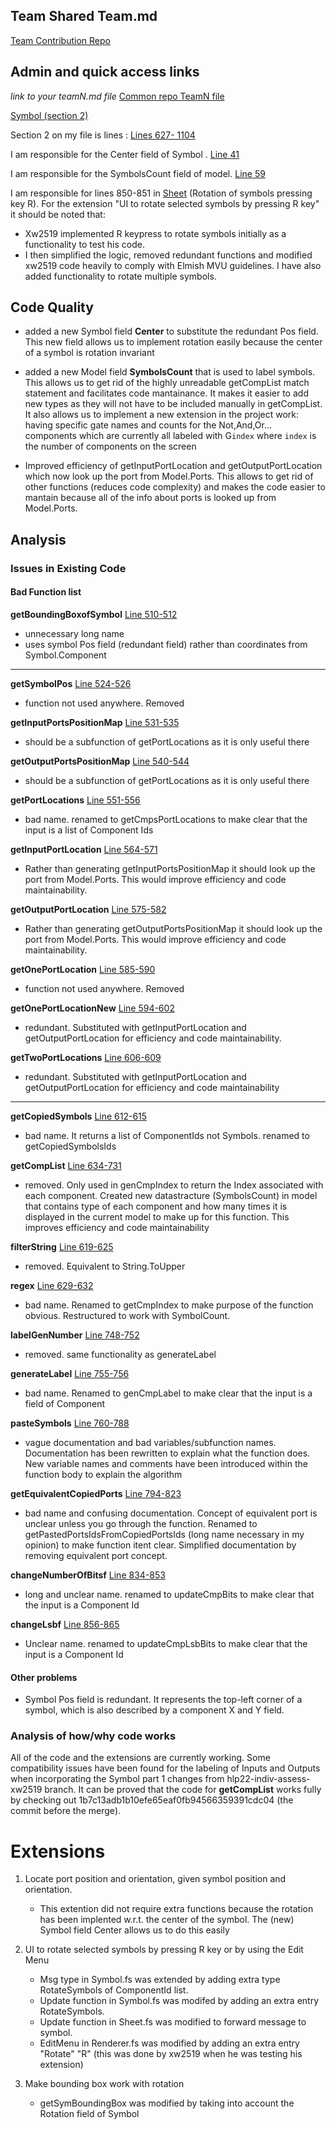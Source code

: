 ## Team Shared Team.md

[Team Contribution Repo](https://github.com/xw2519/HLP-Project-2022-Team-8.git)


## Admin and quick access links

*link to your teamN.md file*
[Common repo TeamN file](https://github.com/xw2519/hlp22docs/blob/main/Team8.md)

[Symbol (section 2)](src/Renderer/DrawBlock/Symbol.fs](https://github.com/xw2519/HLP-Project-2022-Team-8/blob/hlp22-indiv-assess-lg519/src/Renderer/DrawBlock/Symbol.fs))

Section 2 on my file is lines : [Lines 627- 1104](src/Renderer/DrawBlock/Symbol.fs](https://github.com/xw2519/HLP-Project-2022-Team-8/blob/hlp22-indiv-assess-lg519/src/Renderer/DrawBlock/Symbol.fs))

I am responsible for the Center field of Symbol . [Line 41](https://github.com/xw2519/HLP-Project-2022-Team-8/blob/f29ce21fc1e91d86da592cd761a321e8f555150a/src/Renderer/DrawBlock/Symbol.fs#L41)

I am responsible for the SymbolsCount field of model. [Line 59](https://github.com/xw2519/HLP-Project-2022-Team-8/blob/f29ce21fc1e91d86da592cd761a321e8f555150a/src/Renderer/DrawBlock/Symbol.fs#L59)

I am responsible for lines 850-851 in [Sheet]([src/Renderer/DrawBlock/Sheet.fs](https://github.com/xw2519/HLP-Project-2022-Team-8/blob/f29ce21fc1e91d86da592cd761a321e8f555150a/src/Renderer/DrawBlock/Sheet.fs#L851)) (Rotation of symbols pressing key R).
For the extension "UI to rotate selected symbols by pressing R key" it should be noted that:
- Xw2519 implemented R keypress to rotate symbols initially as a functionality to test his code.
- I then simplified the logic, removed redundant functions and modified xw2519 code heavily to comply with Elmish MVU guidelines. I have also added functionality to rotate multiple symbols. 


## Code Quality


- added a new Symbol field **Center** to substitute the redundant Pos field. This new field allows us to implement rotation easily because the center of a symbol is rotation invariant

- added a new Model field **SymbolsCount** that is used to label symbols. This allows us to get rid of the highly unreadable getCompList match statement and facilitates code mantainance. It makes it easier to add new types as they will not have to be included manually in getCompList. It also allows us to implement a new extension in the project work: having specific gate names and counts for the Not,And,Or... components which are currently all labeled with G`index` where `index` is the number of components on the screen
  
- Improved efficiency of getInputPortLocation and getOutputPortLocation which now look up the port from Model.Ports. This allows to get rid of other functions (reduces code complexity) and makes the code easier to mantain because all of the info about ports is looked up from Model.Ports.



## Analysis

### Issues in Existing Code

#### Bad Function list

**getBoundingBoxofSymbol** [Line 510-512](https://github.com/xw2519/HLP-Project-2022-Team-8/blob/cc57081d5213e7f671d90e73de99beebeda5640d/src/Renderer/DrawBlock/Symbol.fs#L511)
- unnecessary long name
- uses symbol Pos field (redundant field) rather than coordinates from Symbol.Component

-------------------------------------------------------------------------------------
**getSymbolPos** [Line 524-526](https://github.com/xw2519/HLP-Project-2022-Team-8/blob/cc57081d5213e7f671d90e73de99beebeda5640d/src/Renderer/DrawBlock/Symbol.fs#L524)
- function not used anywhere. Removed

**getInputPortsPositionMap** [Line 531-535](https://github.com/xw2519/HLP-Project-2022-Team-8/blob/cc57081d5213e7f671d90e73de99beebeda5640d/src/Renderer/DrawBlock/Symbol.fs#L531)
- should be a subfunction of getPortLocations as it is only useful there

**getOutputPortsPositionMap** [Line 540-544](https://github.com/xw2519/HLP-Project-2022-Team-8/blob/cc57081d5213e7f671d90e73de99beebeda5640d/src/Renderer/DrawBlock/Symbol.fs#L540)
- should be a subfunction of getPortLocations as it is only useful there

**getPortLocations** [Line 551-556](https://github.com/xw2519/HLP-Project-2022-Team-8/blob/cc57081d5213e7f671d90e73de99beebeda5640d/src/Renderer/DrawBlock/Symbol.fs#L551)
- bad name. renamed to getCmpsPortLocations to make clear that the input is a list of Component Ids

**getInputPortLocation** [Line 564-571](https://github.com/xw2519/HLP-Project-2022-Team-8/blob/cc57081d5213e7f671d90e73de99beebeda5640d/src/Renderer/DrawBlock/Symbol.fs#L564)
- Rather than generating getInputPortsPositionMap it should look up the port from Model.Ports. This would improve efficiency and code maintainability.

**getOutputPortLocation** [Line 575-582](https://github.com/xw2519/HLP-Project-2022-Team-8/blob/cc57081d5213e7f671d90e73de99beebeda5640d/src/Renderer/DrawBlock/Symbol.fs#L575)
- Rather than generating getOutputPortsPositionMap it should look up the port from Model.Ports. This would improve efficiency and code maintainability.

**getOnePortLocation** [Line 585-590](https://github.com/xw2519/HLP-Project-2022-Team-8/blob/cc57081d5213e7f671d90e73de99beebeda5640d/src/Renderer/DrawBlock/Symbol.fs#L585)
- function not used anywhere. Removed

**getOnePortLocationNew** [Line 594-602](https://github.com/xw2519/HLP-Project-2022-Team-8/blob/cc57081d5213e7f671d90e73de99beebeda5640d/src/Renderer/DrawBlock/Symbol.fs#L594)
- redundant. Substituted with getInputPortLocation and getOutputPortLocation for efficiency and code maintainability.

**getTwoPortLocations** [Line 606-609](https://github.com/xw2519/HLP-Project-2022-Team-8/blob/cc57081d5213e7f671d90e73de99beebeda5640d/src/Renderer/DrawBlock/Symbol.fs#L606)
- redundant. Substituted with getInputPortLocation and getOutputPortLocation for efficiency and code maintainability

---------------------------------------------------------------------------------

**getCopiedSymbols** [Line 612-615](https://github.com/xw2519/HLP-Project-2022-Team-8/blob/cc57081d5213e7f671d90e73de99beebeda5640d/src/Renderer/DrawBlock/Symbol.fs#L612)
- bad name. It returns a list of ComponentIds not Symbols. renamed to getCopiedSymbolsIds

**getCompList** [Line 634-731](https://github.com/xw2519/HLP-Project-2022-Team-8/blob/cc57081d5213e7f671d90e73de99beebeda5640d/src/Renderer/DrawBlock/Symbol.fs#L634)
- removed. Only used in genCmpIndex to return the Index associated 
with each component. Created new datastracture (SymbolsCount) in model that contains type of each component and how many
times it is displayed in the current model to make up for this function. This improves efficiency and code maintainability

**filterString** [Line 619-625](https://github.com/xw2519/HLP-Project-2022-Team-8/blob/cc57081d5213e7f671d90e73de99beebeda5640d/src/Renderer/DrawBlock/Symbol.fs#L619)
- removed. Equivalent to String.ToUpper

**regex** [Line 629-632](https://github.com/xw2519/HLP-Project-2022-Team-8/blob/cc57081d5213e7f671d90e73de99beebeda5640d/src/Renderer/DrawBlock/Symbol.fs#L628)
- bad name. Renamed to getCmpIndex to make purpose of the function obvious. Restructured to work with SymbolCount.

**labelGenNumber** [Line 748-752](https://github.com/xw2519/HLP-Project-2022-Team-8/blob/cc57081d5213e7f671d90e73de99beebeda5640d/src/Renderer/DrawBlock/Symbol.fs#L748)
- removed. same functionality as generateLabel

**generateLabel** [Line 755-756](https://github.com/xw2519/HLP-Project-2022-Team-8/blob/cc57081d5213e7f671d90e73de99beebeda5640d/src/Renderer/DrawBlock/Symbol.fs#L755)
- bad name. Renamed to genCmpLabel to make clear that the input is a field of Component

**pasteSymbols** [Line 760-788](https://github.com/xw2519/HLP-Project-2022-Team-8/blob/cc57081d5213e7f671d90e73de99beebeda5640d/src/Renderer/DrawBlock/Symbol.fs#L760)
- vague documentation and bad variables/subfunction names. Documentation has been rewritten to explain what the function does. New variable names and comments have been introduced within the function body to explain the algorithm

**getEquivalentCopiedPorts** [Line 794-823](https://github.com/xw2519/HLP-Project-2022-Team-8/blob/cc57081d5213e7f671d90e73de99beebeda5640d/src/Renderer/DrawBlock/Symbol.fs#L794)
- bad name and confusing documentation. Concept of equivalent port is unclear unless you go through the function. Renamed to getPastedPortsIdsFromCopiedPortsIds (long name necessary in my opinion) to make function itent clear. Simplified documentation by removing equivalent port concept.

**changeNumberOfBitsf** [Line 834-853](https://github.com/xw2519/HLP-Project-2022-Team-8/blob/cc57081d5213e7f671d90e73de99beebeda5640d/src/Renderer/DrawBlock/Symbol.fs#L834)
- long and unclear name. renamed to updateCmpBits to make clear that the input is a Component Id
  
**changeLsbf** [Line 856-865](https://github.com/xw2519/HLP-Project-2022-Team-8/blob/cc57081d5213e7f671d90e73de99beebeda5640d/src/Renderer/DrawBlock/Symbol.fs#L834)
- Unclear name. renamed to updateCmpLsbBits to make clear that the input is a Component Id


#### Other problems

- Symbol Pos field is redundant. It represents the top-left corner of a symbol, which is also described by a component X and Y field.


### Analysis of how/why code works

All of the code and the extensions are currently working. Some compatibility issues have been found for the labeling of Inputs and Outputs when incorporating the Symbol part 1 changes from hlp22-indiv-assess-xw2519 branch. It can be proved that the code for **getCompList** works fully by checking out 1b7c13adb1b10efe65eaf0fb94566359391cdc04 (the commit before the merge).

# Extensions

1. Locate port position and orientation, given symbol position and orientation.
    - This extention did not require extra functions because the rotation has been implented w.r.t. the center of the symbol. The (new) Symbol field Center allows us to do this easily

2. UI to rotate selected symbols by pressing R key or by using the Edit Menu
    - Msg type in Symbol.fs was extended by adding extra type RotateSymbols of ComponentId list. 
    - Update function in Symbol.fs was modifed by adding an extra entry RotateSymbols. 
    - Update function in Sheet.fs was modified to forward message to symbol. 
    - EditMenu in Renderer.fs was modified by adding an extra entry "Rotate" "R" (this was done by xw2519 when he was testing his extension)

3. Make bounding box work with rotation
   - getSymBoundingBox was modified by taking into account the Rotation field of Symbol 